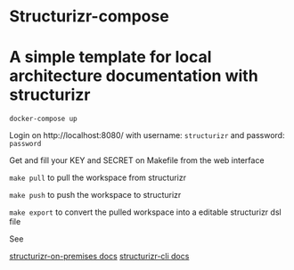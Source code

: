 # Structurizr-compose

# A simple template for local architecture documentation with structurizr


```docker-compose up```

Login on http://localhost:8080/ with username: ```structurizr``` and password: ```password```

Get and fill your KEY and SECRET on Makefile from the web interface

```make pull``` to pull the workspace from structurizr

```make push``` to push the workspace to structurizr

```make export``` to convert the pulled workspace into a editable structurizr
dsl file

See

[structurizr-on-premises docs](https://structurizr.com/help/on-premises/getting-started)
[structurizr-cli docs](https://github.com/structurizr/cli)
